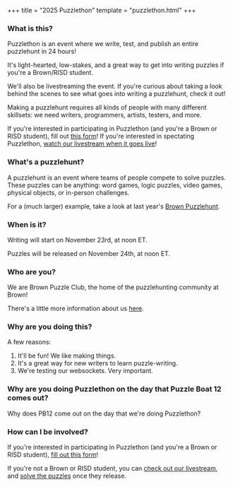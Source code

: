 +++
title = "2025 Puzzlethon"
template = "puzzlethon.html"
+++

### What is this?

Puzzlethon is an event where we write, test, and publish an entire puzzlehunt in 24 hours!

It's light-hearted, low-stakes, and a great way to get into writing puzzles if you're a Brown/RISD student.

We'll also be livestreaming the event. If you're curious about taking a look behind the scenes to see what goes into writing a puzzlehunt, check it out!

Making a puzzlehunt requires all kinds of people with many different skillsets: we need <span class="bold-text">writers</span>, <span class="bold-text">programmers</span>, <span class="bold-text">artists</span>, <span class="bold-text">testers</span>, and more. 

If you're interested in participating in Puzzlethon (and you're a Brown or RISD student), fill out [this form](https://forms.gle/62rNmpGzUkYPqN978)! If you're interested in spectating Puzzlethon, [watch our livestream when it goes live](https://youtube.com/live/sjQ9wiGR2C0)!

### What's a puzzlehunt?

A puzzlehunt is an event where teams of people compete to solve puzzles. These puzzles can be anything: word games, logic puzzles, video games, physical objects, or in-person challenges.

For a (much larger) example, take a look at last year's <a href="https://www.brownpuzzlehunt.com">Brown Puzzlehunt</a>.

### When is it?

Writing will start on November 23rd, at noon ET.

Puzzles will be released on November 24th, at noon ET.

### Who are you?

We are Brown Puzzle Club, the home of the puzzlehunting community at Brown!

There's a little more information about us <a href="/">here</a>.

### Why are you doing this?

A few reasons:

<ol>
    <li>It'll be fun! We like making things.</li>
    <li>It's a great way for new writers to learn puzzle-writing.</li>
    <li>We're testing our websockets. Very important.</li>
</ol>

### Why are you doing Puzzlethon on the day that Puzzle Boat 12 comes out?

Why does PB12 come out on the day that we're doing Puzzlethon?

### How can I be involved?

If you're interested in participating in Puzzlethon (and you're a Brown or RISD student), [fill out this form](https://forms.gle/62rNmpGzUkYPqN978)! 

If you're not a Brown or RISD student, you can [check out our livestream](https://youtube.com/live/sjQ9wiGR2C0), and [solve the puzzles](https://puzzlethon.brownpuzzle.club/) once they release.